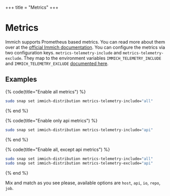 +++
title = "Metrics"
+++

# Metrics

Immich supports Prometheus based metrics. You can read more about them over at the [official Immich documentation](https://immich.app/docs/features/monitoring/). You can configure the metrics via two configuration keys. `metrics-telemetry-include` and `metrics-telemetry-exclude`. They map to the environment variables `IMMICH_TELEMETRY_INCLUDE` and `IMMICH_TELEMETRY_EXCLUDE` [documented here](https://immich.app/docs/install/environment-variables#prometheus).

## Examples

{% code(title="Enable all metrics") %}
```sh
sudo snap set immich-distribution metrics-telemetry-include="all"
```
{% end %}

{% code(title="Enable only api metrics") %}
```sh
sudo snap set immich-distribution metrics-telemetry-include="api"
```
{% end %}

{% code(title="Enable all, except api metrics") %}
```sh
sudo snap set immich-distribution metrics-telemetry-include="all"
sudo snap set immich-distribution metrics-telemetry-exclude="api"
```
{% end %}

Mix and match as you see please, available options are `host`, `api`, `io`, `repo`, `job`.
